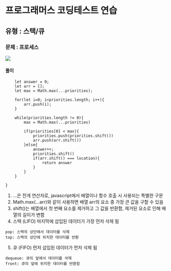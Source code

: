 # 프로그래머스 코딩테스트 연습

## 유형 : 스택/큐

### 문제 : 프로세스

![](https://velog.velcdn.com/images/kkb4363/post/e490b36e-2d9f-49f0-8503-c3b31e343d32/image.PNG)

#### 풀이

```function solution(priorities, location) {
    let answer = 0;
    let arr = [];
    let max = Math.max(...priorities);

    for(let i=0; i<priorities.length; i++){
        arr.push(i);
    }

    while(priorities.length != 0){
        max = Math.max(...priorities)

        if(priorities[0] < max){
            priorities.push(priorities.shift())
            arr.push(arr.shift())
        }else{
            answer++;
            priorities.shift()
            if(arr.shift() === location){
                return answer
            }
        }
    }

}
```

1. ...은 전개 연산자로, javascript에서 배열이나 함수 호출 시 사용되는 특별한 구문
2. Math.max(...arr)와 같이 사용하면 배열 arr의 요소 중 가장 큰 값을 구할 수 있음
3. shift()는 배열에서 첫 번째 요소를 제거하고 그 값을 반환함, 제거된 요소로 인해 배열의 길이가 변함
4. 스택 (LIFO) 마지막에 삽입된 데이터가 가장 먼저 삭제 됨

```push: 스택의 상단에 데이터를 삽입함
pop: 스택의 상단에서 데이터를 삭제
top: 스택의 상단에 위치한 데이터를 반환
```

5. 큐 (FIFO) 먼저 삽입된 데이터가 먼저 삭제 됨

```enqueue: 큐의 뒤에 데이터를 삽입
dequeue: 큐의 앞에서 데이터를 삭제
front: 큐의 앞에 위치한 데이터를 반환함
```
